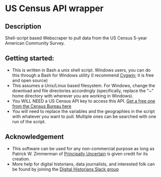 # US Census API wrapper

## Description
Shell-script based Webscraper to pull data from the US Census 5-year American Community Survey.

## Getting started:
* This is written in Bash a unix shell script.  Windows users, you can do this through a Bash for Windows utility (I recommend [Cygwin](https://www.cygwin.com/); it is free and open source)
* This assumes a Unix/Linux based filesystem.  For Windows, change the download and file directories accordingly (specifically, replace the "~" home directory with wherever you are working in Windows).
* You WILL NEED a US Census API key to access this API.  [Get a free one from the Census Bureau here](https://api.census.gov/data/key_signup.html)
* You will need to replace the variables and the geographies in the script with whatever you want to pull.  Multiple ones can be searched with one run of the script.

## Acknowledgement
* This software can be used for any non-commercial purpose as long as Patrick W. Zimmerman of [Principally Uncertain](https://principallyuncertain.com) is given credit for its creation.  
* More help for digital historians, data journalists, and interested folk can be found by joining the [Digital Historians Slack group](https://forms.gle/hJUGumGie913mn5y7)
